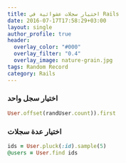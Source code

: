 ```yaml
---
title: اختيار سجلات عشوائية في Rails
date: 2016-07-17T17:58:29+03:00
layout: single
author_profile: true
header:
  overlay_color: "#000"
  overlay_filter: "0.4"
  overlay_image: nature-grain.jpg
tags: Random Record
category: Rails
---
```


### اختيار سجل واحد

~~~ruby
User.offset(randUser.count)).first
~~~

### اختيار عدة سجلات 

~~~ruby
ids = User.pluck(:id).sample(5)
@users = User.find ids
~~~

